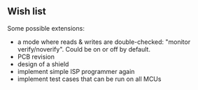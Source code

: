 ## Wish list

Some possible extensions:

* a mode where reads & writes are double-checked: "monitor
  verify/noverify". Could be on or off by default.
* PCB revision
* design of a shield
* implement simple ISP programmer again
* implement test cases that can be run on all MCUs
